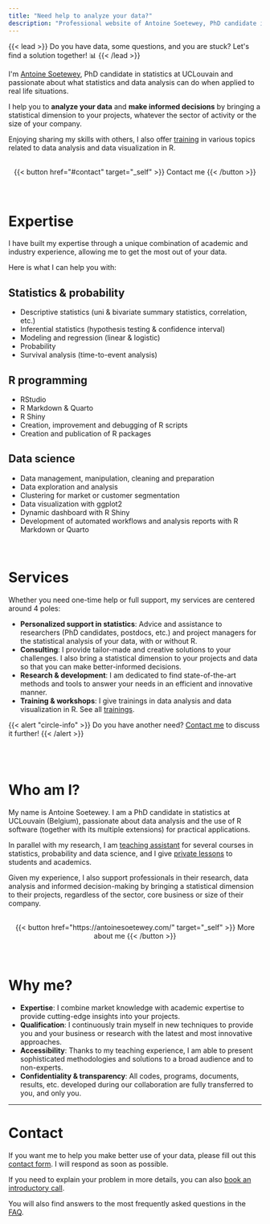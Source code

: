 ```yaml
---
title: "Need help to analyze your data?"
description: "Professional website of Antoine Soetewey, PhD candidate in statistics at UCLouvain"
---
```


{{< lead >}}
Do you have data, some questions, and you are stuck? Let's find a solution together! :bar_chart:
{{< /lead >}}

I'm [Antoine Soetewey](https://antoinesoetewey.com/), PhD candidate in statistics at UCLouvain and passionate about what statistics and data analysis can do when applied to real life situations.

I help you to **analyze your data** and **make informed decisions** by bringing a statistical dimension to your projects, whatever the sector of activity or the size of your company.

Enjoying sharing my skills with others, I also offer [training](/trainings/) in various topics related to data analysis and data visualization in R.

<br>

<center>
{{< button href="#contact" target="_self" >}}
Contact me
{{< /button >}}
</center>

<br>
<br>

# Expertise

I have built my expertise through a unique combination of academic and industry experience, allowing me to get the most out of your data.

Here is what I can help you with:

## Statistics & probability

- Descriptive statistics (uni & bivariate summary statistics, correlation, etc.)
- Inferential statistics (hypothesis testing & confidence interval)
- Modeling and regression (linear & logistic)
- Probability
- Survival analysis (time-to-event analysis)

## R programming

- RStudio
- R Markdown & Quarto
- R Shiny
- Creation, improvement and debugging of R scripts
- Creation and publication of R packages

## Data science

- Data management, manipulation, cleaning and preparation
- Data exploration and analysis
- Clustering for market or customer segmentation
- Data visualization with ggplot2
- Dynamic dashboard with R Shiny
- Development of automated workflows and analysis reports with R Markdown or Quarto

<br>

# Services

Whether you need one-time help or full support, my services are centered around 4 poles:

- **Personalized support in statistics**: Advice and assistance to researchers (PhD candidates, postdocs, etc.) and project managers for the statistical analysis of your data, with or without R.
- **Consulting**: I provide tailor-made and creative solutions to your challenges. I also bring a statistical dimension to your projects and data so that you can make better-informed decisions.
- **Research & development**: I am dedicated to find state-of-the-art methods and tools to answer your needs in an efficient and innovative manner.
- **Training & workshops**: I give trainings in data analysis and data visualization in R. See all [trainings](/trainings/).
    
{{< alert "circle-info" >}}
Do you have another need? [Contact me](/#contact) to discuss it further!
{{< /alert >}}

<br>
<br>

# Who am I?

My name is Antoine Soetewey. I am a PhD candidate in statistics at UCLouvain (Belgium), passionate about data analysis and the use of R software (together with its multiple extensions) for practical applications.

In parallel with my research, I am [teaching assistant](https://antoinesoetewey.com/teaching/) for several courses in statistics, probability and data science, and I give [private lessons](https://easystat.be/) to students and academics.

Given my experience, I also support professionals in their research, data analysis and informed decision-making by bringing a statistical dimension to their projects, regardless of the sector, core business or size of their company.

<br>

<center>
{{< button href="https://antoinesoetewey.com/" target="_self" >}}
More about me
{{< /button >}}
</center>

<br>
<br>

# Why me?

- **Expertise**: I combine market knowledge with academic expertise to provide cutting-edge insights into your projects.
- **Qualification**: I continuously train myself in new techniques to provide you and your business or research with the latest and most innovative approaches.
- **Accessibility**: Thanks to my teaching experience, I am able to present sophisticated methodologies and solutions to a broad audience and to non-experts.
- **Confidentiality & transparency**: All codes, programs, documents, results, etc. developed during our collaboration are fully transferred to you, and only you.

<!---
<br>
<br>

# Clients

<p align="center">
<img src="/./_index_files/logos-clients-datanalyze.jpeg" alt="logos-clients-datanalyze" width="80%"/>
</p>
<br>
-->

---

# Contact

If you want me to help you make better use of your data, please fill out this [contact form](https://airtable.com/shrbfh58Qab0xD4X8). I will respond as soon as possible.

If you need to explain your problem in more details, you can also [book an introductory call](https://calendly.com/antoinesoetewey/30min).

You will also find answers to the most frequently asked questions in the [FAQ](/faq/).
